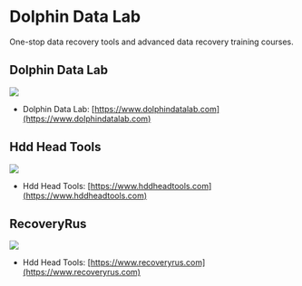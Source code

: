 # Dolphin Data Lab
One-stop data recovery tools and advanced data recovery training courses.

## Dolphin Data Lab
![](https://www.dolphindatalab.com/wp-content/uploads/2011/10/logo.png)

- Dolphin Data Lab: [https://www.dolphindatalab.com](https://www.dolphindatalab.com)

## Hdd Head Tools

![](https://www.hddheadtools.com/wp-content/uploads/2016/01/logo.png)

- Hdd Head Tools: [https://www.hddheadtools.com](https://www.hddheadtools.com)

## RecoveryRus

![](https://www.recoveryrus.com/wp-content/uploads/2017/02/recoveryrus-logo-1.png)

- Hdd Head Tools: [https://www.recoveryrus.com](https://www.recoveryrus.com)

